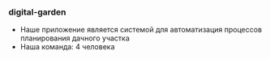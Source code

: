 ### digital-garden

* Наше приложение является системой для автоматизация процессов планирования дачного участка
* Наша команда: 4 человека

